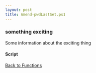 ```yaml
---
layout: post
title: Amend-pwdLastSet.ps1
---
```


### something exciting

Some information about the exciting thing

#### Script

<script src="https://gist-it.appspot.com/github.com/BanterBoy/scripts-blog/blob/master/PowerShell/functions/activeDirectory/Amend-pwdLastSet.ps1"></script>

<a href="/menu/_pages/functions.html">Back to Functions</a>
